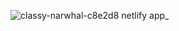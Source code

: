 ![classy-narwhal-c8e2d8 netlify app_](https://github.com/user-attachments/assets/6523e79a-bac9-4cda-b22e-baec6996b1e0)
